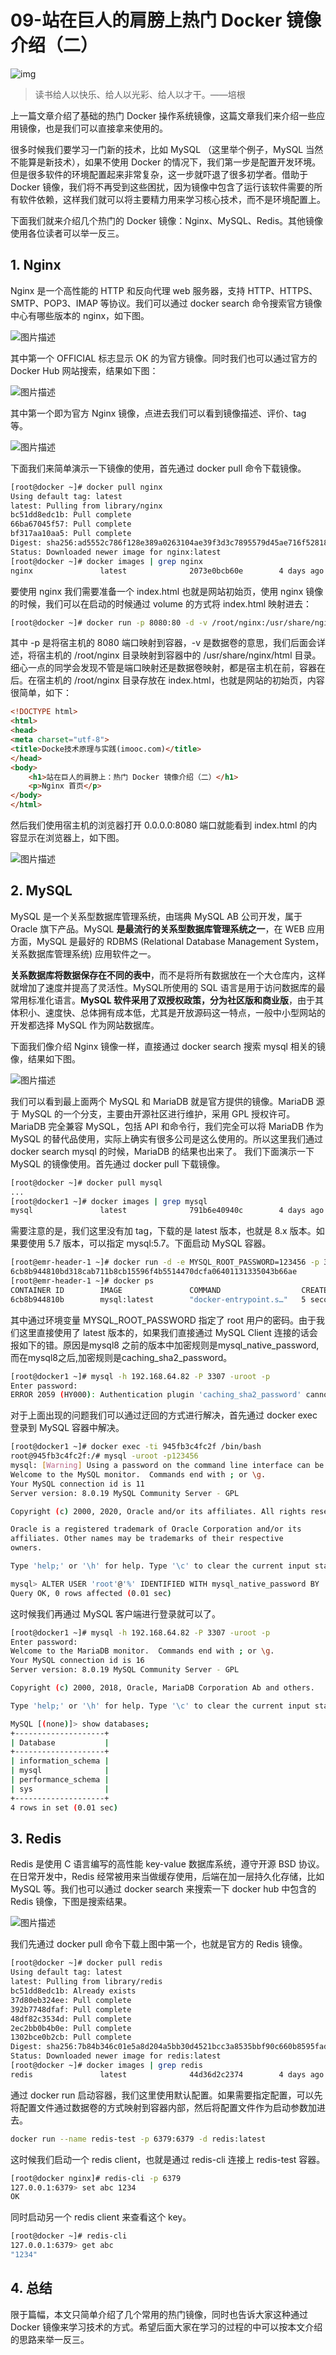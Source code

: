# 09-站在巨人的肩膀上热门 Docker 镜像介绍（二）

![img](./assets/5f16cc510001af0106400426.jpg)

> 读书给人以快乐、给人以光彩、给人以才干。——培根

上一篇文章介绍了基础的热门 Docker 操作系统镜像，这篇文章我们来介绍一些应用镜像，也是我们可以直接拿来使用的。

很多时候我们要学习一门新的技术，比如 MySQL （这里举个例子，MySQL 当然不能算是新技术），如果不使用 Docker 的情况下，我们第一步是配置开发环境。但是很多软件的环境配置起来非常复杂，这一步就吓退了很多初学者。借助于 Docker 镜像，我们将不再受到这些困扰，因为镜像中包含了运行该软件需要的所有软件依赖，这样我们就可以将主要精力用来学习核心技术，而不是环境配置上。

下面我们就来介绍几个热门的 Docker 镜像：Nginx、MySQL、Redis。其他镜像使用各位读者可以举一反三。

## 1. Nginx

Nginx 是一个高性能的 HTTP 和反向代理 web 服务器，支持 HTTP、HTTPS、SMTP、POP3、IMAP 等协议。我们可以通过 docker search 命令搜索官方镜像中心有哪些版本的 nginx，如下图。

![图片描述](./assets/5f16cc7f0001ce3028581184.png)

其中第一个 OFFICIAL 标志显示 OK 的为官方镜像。同时我们也可以通过官方的 Docker Hub 网站搜索，结果如下图：

![图片描述](./assets/5f16cc8d0001b05125481064.png)

其中第一个即为官方 Nginx 镜像，点进去我们可以看到镜像描述、评价、tag 等。

![图片描述](./assets/5f16cc9b000128ed25361476.png)

下面我们来简单演示一下镜像的使用，首先通过 docker pull 命令下载镜像。

```bash
[root@docker ~]# docker pull nginx
Using default tag: latest
latest: Pulling from library/nginx
bc51dd8edc1b: Pull complete
66ba67045f57: Pull complete
bf317aa10aa5: Pull complete
Digest: sha256:ad5552c786f128e389a0263104ae39f3d3c7895579d45ae716f528185b36bc6f
Status: Downloaded newer image for nginx:latest
[root@docker ~]# docker images | grep nginx
nginx               latest              2073e0bcb60e        4 days ago          127MB
```

要使用 nginx 我们需要准备一个 index.html 也就是网站初始页，使用 nginx 镜像的时候，我们可以在启动的时候通过 volume 的方式将 index.html 映射进去：

```bash
[root@docker ~]# docker run -p 8080:80 -d -v /root/nginx:/usr/share/nginx/html nginx:latest
```

其中 -p 是将宿主机的 8080 端口映射到容器，-v 是数据卷的意思，我们后面会详述，将宿主机的 /root/nginx 目录映射到容器中的 /usr/share/nginx/html 目录。细心一点的同学会发现不管是端口映射还是数据卷映射，都是宿主机在前，容器在后。在宿主机的 /root/nginx 目录存放在 index.html，也就是网站的初始页，内容很简单，如下：

```html
<!DOCTYPE html>
<html>
<head>
<meta charset="utf-8">
<title>Docke技术原理与实践(imooc.com)</title>
</head>
<body>
    <h1>站在巨人的肩膀上：热门 Docker 镜像介绍（二）</h1>
    <p>Nginx 首页</p>
</body>
</html>
```

然后我们使用宿主机的浏览器打开 0.0.0.0:8080 端口就能看到 index.html 的内容显示在浏览器上，如下图。

![图片描述](./assets/5f16cca700017be118620590.png)

## 2. MySQL

MySQL 是一个关系型数据库管理系统，由瑞典 MySQL AB 公司开发，属于 Oracle 旗下产品。MySQL **是最流行的关系型数据库管理系统之一**，在 WEB 应用方面，MySQL 是最好的 RDBMS (Relational Database Management System，关系数据库管理系统) 应用软件之一。

**关系数据库将数据保存在不同的表中**，而不是将所有数据放在一个大仓库内，这样就增加了速度并提高了灵活性。MySQL所使用的 SQL 语言是用于访问数据库的最常用标准化语言。**MySQL 软件采用了双授权政策，分为社区版和商业版**，由于其体积小、速度快、总体拥有成本低，尤其是开放源码这一特点，一般中小型网站的开发都选择 MySQL 作为网站数据库。

下面我们像介绍 Nginx 镜像一样，直接通过 docker search 搜索 mysql 相关的镜像，结果如下图。

![图片描述](./assets/5f16ccb10001349e26461102.png)

我们可以看到最上面两个 MySQL 和 MariaDB 就是官方提供的镜像。MariaDB 源于 MySQL 的一个分支，主要由开源社区进行维护，采用 GPL 授权许可。MariaDB 完全兼容 MySQL，包括 API 和命令行，我们完全可以将 MariaDB 作为 MySQL 的替代品使用，实际上确实有很多公司是这么使用的。所以这里我们通过 docker search mysql 的时候，MariaDB 的结果也出来了。 我们下面演示一下 MySQL 的镜像使用。首先通过 docker pull 下载镜像。

```bash
[root@docker ~]# docker pull mysql
...
[root@docker1 ~]# docker images | grep mysql
mysql               latest              791b6e40940c        4 days ago          465MB
```

需要注意的是，我们这里没有加 tag，下载的是 latest 版本，也就是 8.x 版本。如果要使用 5.7 版本，可以指定 mysql:5.7。下面启动 MySQL 容器。

```bash
[root@emr-header-1 ~]# docker run -d -e MYSQL_ROOT_PASSWORD=123456 -p 3307:3306 mysql:latest
6cb8b944810bd318cab711b8cb15596f4b5514470dcfa06401131335043b66ae
[root@emr-header-1 ~]# docker ps
CONTAINER ID        IMAGE               COMMAND                  CREATED             STATUS              PORTS                               NAMES
6cb8b944810b        mysql:latest        "docker-entrypoint.s…"   5 seconds ago       Up 4 seconds        33060/tcp, 0.0.0.0:3307->3306/tcp   wonderful_neumann
```

其中通过环境变量 MYSQL_ROOT_PASSWORD 指定了 root 用户的密码。由于我们这里直接使用了 latest 版本的，如果我们直接通过 MySQL Client 连接的话会报如下的错。原因是mysql8 之前的版本中加密规则是mysql_native_password,而在mysql8之后,加密规则是caching_sha2_password。

```bash
[root@docker1 ~]# mysql -h 192.168.64.82 -P 3307 -uroot -p
Enter password:
ERROR 2059 (HY000): Authentication plugin 'caching_sha2_password' cannot be loaded: /usr/lib64/mysql/plugin/caching_sha2_password.so: cannot open shared object file: No such file or directory
```

对于上面出现的问题我们可以通过迂回的方式进行解决，首先通过 docker exec 登录到 MySQL 容器中解决。

```bash
[root@docker1 ~]# docker exec -ti 945fb3c4fc2f /bin/bash
root@945fb3c4fc2f:/# mysql -uroot -p123456
mysql: [Warning] Using a password on the command line interface can be insecure.
Welcome to the MySQL monitor.  Commands end with ; or \g.
Your MySQL connection id is 11
Server version: 8.0.19 MySQL Community Server - GPL

Copyright (c) 2000, 2020, Oracle and/or its affiliates. All rights reserved.

Oracle is a registered trademark of Oracle Corporation and/or its
affiliates. Other names may be trademarks of their respective
owners.

Type 'help;' or '\h' for help. Type '\c' to clear the current input statement.

mysql> ALTER USER 'root'@'%' IDENTIFIED WITH mysql_native_password BY '123456';
Query OK, 0 rows affected (0.01 sec)
```

这时候我们再通过 MySQL 客户端进行登录就可以了。

```bash
[root@docker1 ~]# mysql -h 192.168.64.82 -P 3307 -uroot -p
Enter password:
Welcome to the MariaDB monitor.  Commands end with ; or \g.
Your MySQL connection id is 16
Server version: 8.0.19 MySQL Community Server - GPL

Copyright (c) 2000, 2018, Oracle, MariaDB Corporation Ab and others.

Type 'help;' or '\h' for help. Type '\c' to clear the current input statement.

MySQL [(none)]> show databases;
+--------------------+
| Database           |
+--------------------+
| information_schema |
| mysql              |
| performance_schema |
| sys                |
+--------------------+
4 rows in set (0.01 sec)
```

## 3. Redis

Redis 是使用 C 语言编写的高性能 key-value 数据库系统，遵守开源 BSD 协议。在日常开发中，Redis 经常被用来当做缓存使用，后端在加一层持久化存储，比如 MySQL 等。我们也可以通过 docker search 来搜索一下 docker hub 中包含的 Redis 镜像，下图是搜索结果。

![图片描述](./assets/5f16ccbe000161ab27821108.png)

我们先通过 docker pull 命令下载上图中第一个，也就是官方的 Redis 镜像。

```bash
[root@docker ~]# docker pull redis
Using default tag: latest
latest: Pulling from library/redis
bc51dd8edc1b: Already exists
37d80eb324ee: Pull complete
392b7748dfaf: Pull complete
48df82c3534d: Pull complete
2ec2bb0b4b0e: Pull complete
1302bce0b2cb: Pull complete
Digest: sha256:7b84b346c01e5a8d204a5bb30d4521bcc3a8535bbf90c660b8595fad248eae82
Status: Downloaded newer image for redis:latest
[root@docker ~]# docker images | grep redis
redis               latest              44d36d2c2374        4 days ago          98.2MB
```

通过 docker run 启动容器，我们这里使用默认配置。如果需要指定配置，可以先将配置文件通过数据卷的方式映射到容器内部，然后将配置文件作为启动参数加进去。

```bash
docker run --name redis-test -p 6379:6379 -d redis:latest
```

这时候我们启动一个 redis client，也就是通过 redis-cli 连接上 redis-test 容器。

```bash
[root@docker nginx]# redis-cli -p 6379
127.0.0.1:6379> set abc 1234
OK
```

同时启动另一个 redis client 来查看这个 key。

```bash
[root@docker ~]# redis-cli
127.0.0.1:6379> get abc
"1234"
```

## 4. 总结

限于篇幅，本文只简单介绍了几个常用的热门镜像，同时也告诉大家这种通过 Docker 镜像来学习技术的方式。希望后面大家在学习的过程的中可以按本文介绍的思路来举一反三。
